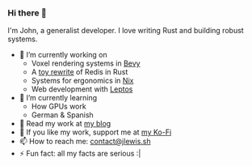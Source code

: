 ### Hi there 👋
I'm John, a generalist developer. I love writing Rust and building robust systems.

- 🔭 I’m currently working on
  - Voxel rendering systems in [Bevy](bevyengine/bevy)
  - A [toy rewrite](kgraglin-rs/kraglin) of Redis in Rust
  - Systems for ergonomics in [Nix](NixOS/nix)
  - Web development with [Leptos](leptos-rs/leptos)
- 🌱 I’m currently learning
  - How GPUs work
  - German & Spanish
- 👯 Read my work at [my blog](https://blog.jlewis.sh/)
- 🤔 If you like my work, support me at [my Ko-Fi](https://ko-fi.com/johnbchron)
- 📫 How to reach me: [contact@jlewis.sh](mailto:contact@jlewis.sh)
- ⚡ Fun fact: all my facts are serious :|
